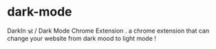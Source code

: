 # dark-mode
DarkIn 🕉️ / Dark Mode Chrome Extension . a chrome extension that can change your website from dark mood to light mode !

